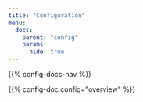 ```yaml
---
title: "Configuration"
menu:
  docs:
    parent: "config"
    params:
      hide: true
---
```


{{% config-docs-nav %}}

{{% config-doc config="overview" %}}
